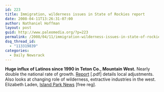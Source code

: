 ```yaml
---
id: 223
title: Immigration, wilderness issues in State of Rockies report
date: 2008-04-11T13:26:31-07:00
author: Nathaniel Hoffman
layout: post
guid: http://www.paleomedia.org/?p=223
permalink: /2008/04/11/immigration-wilderness-issues-in-state-of-rockies-report/
dsq_thread_id:
  - "113319839"
categories:
  - Daily Newsrack
---
```

**Huge influx of Latinos since 1990 in Teton Co., Mountain West.** Nearly double the national rate of growth. [Report](http://www.coloradocollege.edu/StateoftheRockies/08ReportCard/2008.pdf) [.pdf] details local adjustments. Also looks at changing role of wilderness, extractive industries in the west. Elizabeth Laden, [Island Park News](http://www.islandparknews.com/atf.php?sid=4240) [free reg].